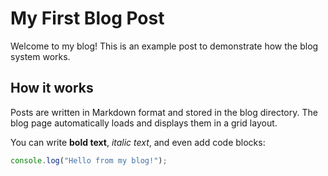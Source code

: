 # My First Blog Post

Welcome to my blog! This is an example post to demonstrate how the blog system works.

## How it works

Posts are written in Markdown format and stored in the blog directory. The blog page automatically loads and displays them in a grid layout.

You can write **bold text**, *italic text*, and even add code blocks:

```javascript
console.log("Hello from my blog!");
```
